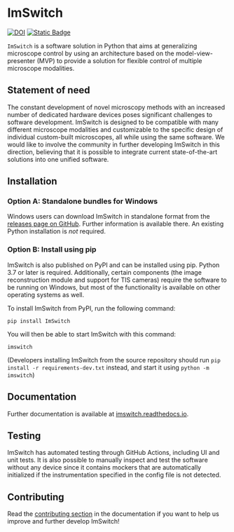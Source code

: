 # ImSwitch

[![DOI](https://joss.theoj.org/papers/10.21105/joss.03394/status.svg)](https://doi.org/10.21105/joss.03394)
[![Static Badge](https://img.shields.io/badge/image.sc-community_partner-pink.svg?logo=data%3Aimage%2Fpng%3Bbase64%2CiVBORw0KGgoAAAANSUhEUgAAABgAAAAXCAYAAAARIY8tAAAAAXNSR0IArs4c6QAAAARnQU1BAACxjwv8YQUAAAAJcEhZcwAADsMAAA7DAcdvqGQAAAVgSURBVEhLfZV5TFRHHMe%2F897u211guUREQCH1AqEoEvBqgtqiiWc9QNTYJm2a9LBBrRLTNFH%2FaCqpV9DURJuaNlVrrUlLsNo0ajXWemIDiiBYOZVjF3bZe5f3pvPmPdai1k%2By2fl95%2FjN%2FH6%2FmUfwfxz5ZZQg4AZARuvKi6G0VmmvKcDOnYquDOM5B1s%2B%2FnUcE1P3TQlShQiXdPmllHR1Jx2807iAebuV8NOeel3mDHNQVnYxVoKnkcmJLVHKg9Ov0ImqbmRHSTRLfIwKZb8unx9QKIp6%2BvBNTX27ROkYCtoSCLiyUqoPe7WRgKD%2Fc4zUs01dXGsTvrjK%2BvGpaCstGvYrNRnxw827%2BP72PaiLq%2BMISLpFitnMJ%2BmEHfDQEGzUzWFI7ARDUI8Pvu%2Bqsb%2FqD8y19evqU2QoW93FW5J0c8gBJURQKtgeTKqVmZWI3LwU3hOGhSN4uQbOsi%2Fhr7oEMihzmURFIOKtxZDys7gtEBIdkLGLGwzuYOuG6tcoJcvVttlsQHFpDmbOHquaYYK36%2BGuPAHF4dIEUYRpXgFiD5TDvLQQEe8sY9sz8i5K6LqelZtz1bawfftFAxXIXhYe7mzuG%2BMQZX2aUJWbNgeOubyQ2aAhIt9fBX%2FJIvhFbawwMg7mJYW8zXJhECnZx4qBiPlTitcSQjaoHfEjIrB2%2FVQIAkE7i%2FXRpnY%2B4YnXjyqHG6MDQUxxurnW4aL46oId16%2B2wWKRkJwSDSMrhsB5dnUCIbY0SfdmTq8TmLvP%2BQyGURLhdLLyY5hZCJ5l18R0uAwGKGzSb30WKCwvXm8Ip3%2BsQ%2BWeP%2FHP7Vaeq6eIO8RZM9atYQfnGfW4g7j2VxtkmaIgIxFJEWYM1NqRwjad6iEYMAgnMlzOxkFqnXzLyiszjMsVQE19P%2FoVA5KDA6x0ZfWSnSF7Np20jHS5zj6wjCwMCAZ9OBAbZ8HYtFjU%2Fv1Eswd9nlluV0K%2F4o6si0l57BZNPPi5ecl49LAPDod2chV18QnennOPUqKXiceT049N9NsW5Xi74GMJ6zVGsiEEfv8guru0eKupXW6%2FJ92P9U4qz5nwZo9ZzG6LouiKF5ExZww%2BWJKjlic62p08bDIR0CtZx4d8xnnEvuKTBpaQSepCQqwVjnfXoPpaL9paHarEGe%2B3YZWtDk6jAdML82GXtHIc4u6KOchkc%2B02L44cuoE%2Bu%2F5SUNogsOLcoVkMtou0aWn4qGwmStbmIDraxO%2FFgoQA744JDaK8iSXyGbz6pYuINCIQGORtBqUU28SKrNT7Hhozn9VuKvUHWDgIjDkTeNnNmJ3GL5zV50GoronPynZ58OrC2WhmoejxB7n23qQ0JLOC%2BP1cM5oabVxjD9%2BF3ZWLPxPIqVOyIJPNTOHb8J%2B5DIVdLBWxrx%2FKwePwHj%2FLbRUj21ZpnBVT42N0RUMNy5XLj3ibFWoQVFYfPcqLvaLhaqc3Y%2BZkduGyISuQO3uhdPbAw54GuaNbHcIRRsUj8sMSSLkZ%2BLm1C7X9A1zP7KZouv4Ytt5w7I%2Furlz6tdrkzwOrEipKhm0saLzWQnca4Dt9HpTFXIWyb4Fl9XzE7N8KqSCba%2F%2Bl5mYnmh%2FYNYNSh5EKn2qG7kAl7mRFC3ukdusmR2Geq5ISsHFlESzFRSCsiobwyVpin4MIu744sLBXt3iJh7Gt2x5NfO5GVk1JAwax9e28rLQrI2L5oJhnStMZDPEvm8rqZuFeqpew95o%2BjHBEZu%2F8dm741g1zoGJfWZ6lQMnNe33G1Q6T9FCXX4oQUvI3NZgscsDfsvfQcu2F1HnOQZijF82CPHCDnSZDV14MpW2KyTgN6xdqGR8G8C9BoRdv%2F1UFDQAAAABJRU5ErkJggg%3D%3D)](https://forum.image.sc/)




``ImSwitch`` is a software solution in Python that aims at generalizing microscope control by using an architecture based on the model-view-presenter (MVP) to provide a solution for flexible control of multiple microscope modalities.

## Statement of need

The constant development of novel microscopy methods with an increased number of dedicated
hardware devices poses significant challenges to software development.
ImSwitch is designed to be compatible with many different microscope modalities and customizable to the
specific design of individual custom-built microscopes, all while using the same software. We
would like to involve the community in further developing ImSwitch in this direction, believing
that it is possible to integrate current state-of-the-art solutions into one unified software.

## Installation

### Option A: Standalone bundles for Windows

Windows users can download ImSwitch in standalone format from the [releases page on GitHub](https://github.com/ImSwitch/ImSwitch/releases). Further information is available there. An existing Python installation is *not* required.

### Option B: Install using pip

ImSwitch is also published on PyPI and can be installed using pip. Python 3.7 or later is required. Additionally, certain components (the image reconstruction module and support for TIS cameras) require the software to be running on Windows, but most of the functionality is available on other operating systems as well.

To install ImSwitch from PyPI, run the following command:

```
pip install ImSwitch
```

You will then be able to start ImSwitch with this command:

```
imswitch
```
(Developers installing ImSwitch from the source repository should run `pip install -r requirements-dev.txt` instead, and start it using ``python -m imswitch``)

## Documentation

Further documentation is available at [imswitch.readthedocs.io](https://imswitch.readthedocs.io).

## Testing

ImSwitch has automated testing through GitHub Actions, including UI and unit tests. It is also possible to manually inspect and test the software without any device since it contains mockers that are automatically initialized if the instrumentation specified in the config file is not detected.

## Contributing

Read the [contributing section](https://imswitch.readthedocs.io/en/latest/contributing.html) in the documentation if you want to help us improve and further develop ImSwitch!
